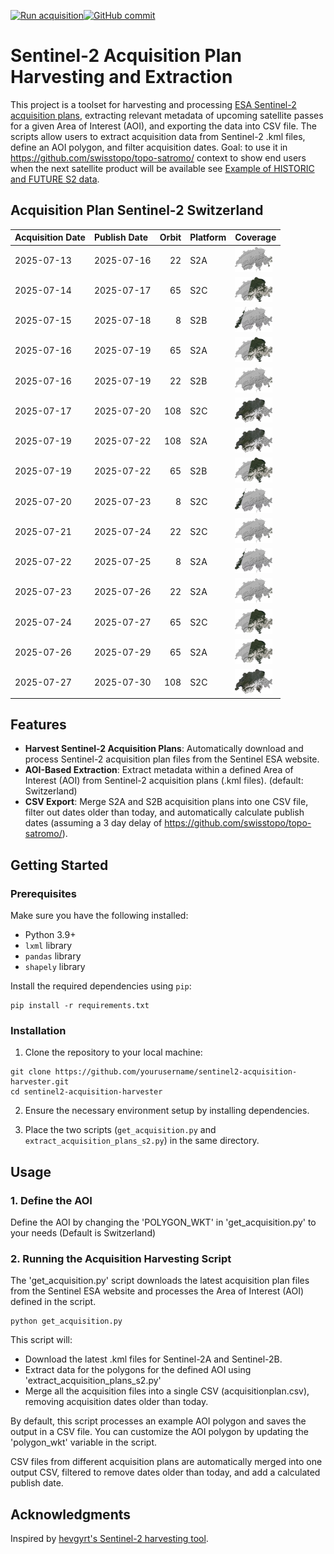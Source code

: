 [![Run acquisition](https://github.com/davidoesch/Sentinel-2-Acquisition-Plan-Harvesting/actions/workflows/run_acquisition.yml/badge.svg)](https://github.com/davidoesch/Sentinel-2-Acquisition-Plan-Harvesting/actions/workflows/run_acquisition.yml)[![GitHub commit](https://img.shields.io/github/last-commit/davidoesch/Sentinel-2-Acquisition-Plan-Harvesting)](https://github.com/davidoesch/Sentinel-2-Acquisition-Plan-Harvesting/commits/main)

# Sentinel-2 Acquisition Plan Harvesting and Extraction

This project is a toolset for harvesting and processing [ESA Sentinel-2 acquisition plans](https://sentinel.esa.int/web/sentinel/copernicus/sentinel-2/acquisition-plans), extracting relevant metadata of upcoming satellite passes for a given Area of Interest (AOI), and exporting the data into CSV file. The scripts allow users to extract acquisition data from Sentinel-2 .kml files, define an AOI polygon, and filter acquisition dates. Goal: to use it in https://github.com/swisstopo/topo-satromo/ context to show end users when the next satellite product will be available see [Example of HISTORIC and FUTURE S2 data](https://davidoesch.github.io/Sentinel-2-Acquisition-Plan-Harvesting/calendar.html).

## Acquisition Plan Sentinel-2 Switzerland
| Acquisition Date   | Publish Date   |   Orbit | Platform   | Coverage                    |
|:-------------------|:---------------|--------:|:-----------|:----------------------------|
| 2025-07-13         | 2025-07-16     |      22 | S2A        | ![Coverage](assets/22.png)  |
| 2025-07-14         | 2025-07-17     |      65 | S2C        | ![Coverage](assets/65.png)  |
| 2025-07-15         | 2025-07-18     |       8 | S2B        | ![Coverage](assets/8.png)   |
| 2025-07-16         | 2025-07-19     |      65 | S2A        | ![Coverage](assets/65.png)  |
| 2025-07-16         | 2025-07-19     |      22 | S2B        | ![Coverage](assets/22.png)  |
| 2025-07-17         | 2025-07-20     |     108 | S2C        | ![Coverage](assets/108.png) |
| 2025-07-19         | 2025-07-22     |     108 | S2A        | ![Coverage](assets/108.png) |
| 2025-07-19         | 2025-07-22     |      65 | S2B        | ![Coverage](assets/65.png)  |
| 2025-07-20         | 2025-07-23     |       8 | S2C        | ![Coverage](assets/8.png)   |
| 2025-07-21         | 2025-07-24     |      22 | S2C        | ![Coverage](assets/22.png)  |
| 2025-07-22         | 2025-07-25     |       8 | S2A        | ![Coverage](assets/8.png)   |
| 2025-07-23         | 2025-07-26     |      22 | S2A        | ![Coverage](assets/22.png)  |
| 2025-07-24         | 2025-07-27     |      65 | S2C        | ![Coverage](assets/65.png)  |
| 2025-07-26         | 2025-07-29     |      65 | S2A        | ![Coverage](assets/65.png)  |
| 2025-07-27         | 2025-07-30     |     108 | S2C        | ![Coverage](assets/108.png) |

## Features

- **Harvest Sentinel-2 Acquisition Plans**: Automatically download and process Sentinel-2 acquisition plan files from the Sentinel ESA website.
- **AOI-Based Extraction**: Extract metadata within a defined Area of Interest (AOI) from Sentinel-2 acquisition plans (.kml files). (default: Switzerland)
- **CSV Export**: Merge S2A and S2B  acquisition plans into one CSV file, filter out dates older than today, and automatically calculate publish dates (assuming a 3 day delay of https://github.com/swisstopo/topo-satromo/).

## Getting Started

### Prerequisites

Make sure you have the following installed:

- Python 3.9+
- `lxml` library
- `pandas` library
- `shapely` library

Install the required dependencies using `pip`:

```
pip install -r requirements.txt
```
### Installation
1. Clone the repository to your local machine:

```
git clone https://github.com/yourusername/sentinel2-acquisition-harvester.git
cd sentinel2-acquisition-harvester
```
2. Ensure the necessary environment setup by installing dependencies.

3. Place the two scripts (`get_acquisition.py` and `extract_acquisition_plans_s2.py`) in the same directory.

## Usage
### 1. Define the AOI
Define the AOI by changing the 'POLYGON_WKT' in 'get_acquisition.py' to your needs (Default is Switzerland)

### 2. Running the Acquisition Harvesting Script
The 'get_acquisition.py' script downloads the latest acquisition plan files from the Sentinel ESA website and processes the Area of Interest (AOI) defined in the script.
```
python get_acquisition.py
```
This script will:

- Download the latest .kml files for Sentinel-2A and Sentinel-2B.
- Extract data for the polygons for the defined AOI using  'extract_acquisition_plans_s2.py'
- Merge all the acquisition files into a single CSV (acquisitionplan.csv), removing acquisition dates older than today.

By default, this script processes an example AOI polygon and saves the output in a CSV file. You can customize the AOI polygon by updating the 'polygon_wkt' variable in the script.

CSV files from different acquisition plans are automatically merged into one output CSV, filtered to remove dates older than today, and add a calculated publish date.

## Acknowledgments
Inspired by [hevgyrt's Sentinel-2 harvesting tool](https://github.com/hevgyrt/harvest_sentinel_acquisition_plans/).



